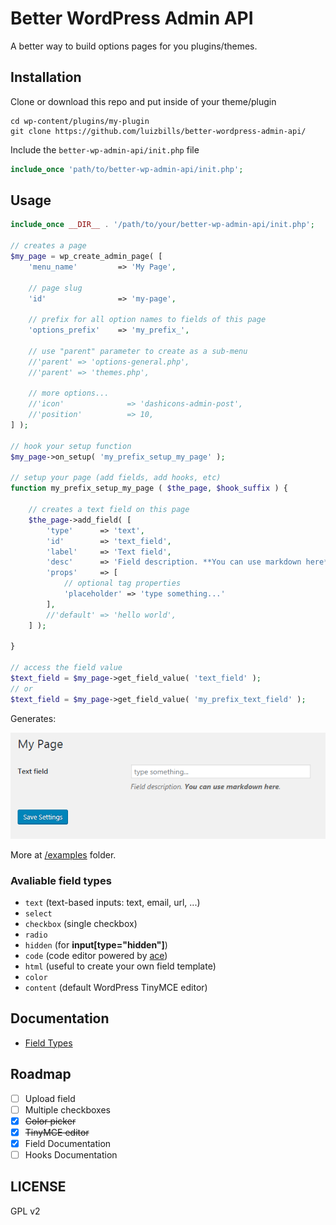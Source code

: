 # Better WordPress Admin API

A better way to build options pages for you plugins/themes.

## Installation

Clone or download this repo and put inside of your theme/plugin
```
cd wp-content/plugins/my-plugin
git clone https://github.com/luizbills/better-wordpress-admin-api/
```

Include the `better-wp-admin-api/init.php` file
```php
include_once 'path/to/better-wp-admin-api/init.php';
```

## Usage

```php
include_once __DIR__ . '/path/to/your/better-wp-admin-api/init.php';

// creates a page
$my_page = wp_create_admin_page( [
    'menu_name'         => 'My Page',

    // page slug
    'id'                => 'my-page',

    // prefix for all option names to fields of this page
    'options_prefix'    => 'my_prefix_',

    // use "parent" parameter to create as a sub-menu
    //'parent' => 'options-general.php',
    //'parent' => 'themes.php',

    // more options...
    //'icon'              => 'dashicons-admin-post',
    //'position'          => 10,
] );

// hook your setup function
$my_page->on_setup( 'my_prefix_setup_my_page' );

// setup your page (add fields, add hooks, etc)
function my_prefix_setup_my_page ( $the_page, $hook_suffix ) {

    // creates a text field on this page
    $the_page->add_field( [
        'type'      => 'text',
        'id'        => 'text_field',
        'label'     => 'Text field',
        'desc'      => 'Field description. **You can use markdown here**.',
        'props'     => [
            // optional tag properties
            'placeholder' => 'type something...'
        ],
        //'default' => 'hello world',
    ] );

}

// access the field value
$text_field = $my_page->get_field_value( 'text_field' );
// or
$text_field = $my_page->get_field_value( 'my_prefix_text_field' );
```

Generates:

![basic usage example page](docs/assets/page-usage-example.png)

More at [/examples](https://github.com/luizbills/better-wordpress-admin-api/tree/master/examples) folder.

### Avaliable field types

- `text` (text-based inputs: text, email, url, ...)
- `select`
- `checkbox` (single checkbox)
- `radio`
- `hidden` (for **input[type="hidden"]**)
- `code` (code editor powered by [ace](https://ace.c9.io/))
- `html` (useful to create your own field template)
- `color`
- `content` (default WordPress TinyMCE editor)

## Documentation

- [Field Types](docs/field-types.md)

## Roadmap

- [ ] Upload field
- [ ] Multiple checkboxes
- [x] ~~Color picker~~
- [x] ~~TinyMCE editor~~
- [x] Field Documentation
- [ ] Hooks Documentation

## LICENSE

GPL v2
